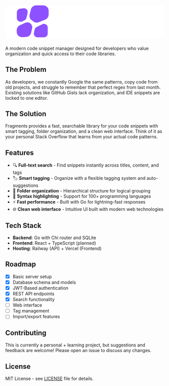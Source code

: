# ![logo full](https://raw.githubusercontent.com/GHutch55/fragments/1c78300668f8fa217e017d9c2d8bf1aa48c13b18/frontend/src/assets/logoFull.svg)

A modern code snippet manager designed for developers who value organization and quick access to their code libraries.

## The Problem

As developers, we constantly Google the same patterns, copy code from old projects, and struggle to remember that perfect regex from last month. Existing solutions like GitHub Gists lack organization, and IDE snippets are locked to one editor.

## The Solution

Fragments provides a fast, searchable library for your code snippets with smart tagging, folder organization, and a clean web interface. Think of it as your personal Stack Overflow that learns from your actual code patterns.

## Features

- 🔍 **Full-text search** - Find snippets instantly across titles, content, and tags
- 🏷️ **Smart tagging** - Organize with a flexible tagging system and auto-suggestions
- 📁 **Folder organization** - Hierarchical structure for logical grouping
- 🎨 **Syntax highlighting** - Support for 100+ programming languages
- ⚡ **Fast performance** - Built with Go for lightning-fast responses
- 🌐 **Clean web interface** - Intuitive UI built with modern web technologies

## Tech Stack

- **Backend**: Go with Chi router and SQLite
- **Frontend**: React + TypeScript (planned)
- **Hosting**: Railway (API) + Vercel (Frontend)

## Roadmap

- [x] Basic server setup
- [x] Database schema and models
- [x] JWT-Based authentication
- [x] REST API endpoints
- [x] Search functionality
- [ ] Web interface
- [ ] Tag management
- [ ] Import/export features

## Contributing

This is currently a personal + learning project, but suggestions and feedback are welcome! Please open an issue to discuss any changes.

## License

MIT License - see [LICENSE](LICENSE) file for details.
